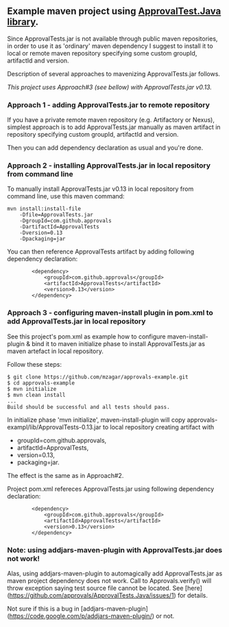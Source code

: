 ## Example maven project using [ApprovalTest.Java library](www.approvaltests.com).

Since ApprovalTests.jar is not available through public maven repositories,
in order to use it as 'ordinary' maven dependency I suggest to install it 
to local or remote maven repository specifying some custom groupId, artifactId and version.

Description of several approaches to mavenizing ApprovalTests.jar follows.

*This project uses Approach#3 (see bellow) with ApprovalTests.jar v0.13.*


### Approach 1 - adding ApprovalTests.jar to remote repository
If you have a private remote maven repository (e.g. Artifactory or Nexus), 
simplest approach is to add ApprovalTests.jar manually as maven artifact 
in repository specifying custom groupId, artifactId and version.

Then you can add dependency declaration as usual and you're done.

### Approach 2 - installing ApprovalTests.jar in local repository from command line
To manually install ApprovalTests.jar v0.13 in local repository from command line, use this maven command:

```
mvn install:install-file 
    -Dfile=ApprovalTests.jar 
    -DgroupId=com.github.approvals 
    -DartifactId=ApprovalTests 
    -Dversion=0.13 
    -Dpackaging=jar
```

You can then reference ApprovalTests artifact by adding following dependency declaration:
```
        <dependency>
            <groupId>com.github.approvals</groupId>
            <artifactId>ApprovalTests</artifactId>
            <version>0.13</version>
        </dependency>
```

### Approach 3 - configuring maven-install plugin in pom.xml to add ApprovalTests.jar in local repository

See this project's pom.xml as example how to configure maven-install-plugin & bind it to maven initialize phase to install ApprovalTests.jar as maven artefact in local repository.

Follow these steps:
```
$ git clone https://github.com/mzagar/approvals-example.git
$ cd approvals-example
$ mvn initialize
$ mvn clean install
...
Build should be successful and all tests should pass.
```

In initialize phase 'mvn initialize', maven-install-plugin will copy approvals-exampl/lib/ApprovalTests-0.13.jar
to local repository creating artifact with 
* groupId=com.github.approvals, 
* artifactId=ApprovalTests, 
* version=0.13, 
* packaging=jar.

The effect is the same as in Approach#2. 

Project pom.xml refereces ApprovalTests.jar using following dependency declaration:
```
        <dependency>
            <groupId>com.github.approvals</groupId>
            <artifactId>ApprovalTests</artifactId>
            <version>0.13</version>
        </dependency>
```


### Note: using addjars-maven-plugin with ApprovalTests.jar does not work!
Alas, using addjars-maven-plugin to automagically add ApprovalTests.jar as maven
project dependency does not work. Call to Approvals.verify() will throw exception
saying test source file cannot be located. See [here] (https://github.com/approvals/ApprovalTests.Java/issues/1) for details.

Not sure if this is a bug in [addjars-maven-plugin] (https://code.google.com/p/addjars-maven-plugin/) or not.


